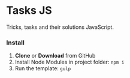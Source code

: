 <h1>Tasks JS</h1>

<p>Tricks, tasks and their solutions JavaScript.</p>

<h3>Install</h3>

<ol>
	<li><strong>Clone</strong> or <strong>Download</strong> from GitHub</li>
	<li>Install Node Modules in project folder: <code>npm i</code></li>
	<li>Run the template: <code>gulp</code></li>
</ol>
